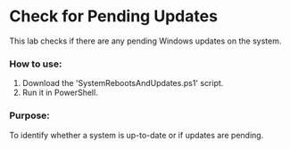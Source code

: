 # Check for Pending Updates

This lab checks if there are any pending Windows updates on the system.

### How to use:
1. Download the 'SystemRebootsAndUpdates.ps1' script.
2. Run it in PowerShell.

### Purpose:
To identify whether a system is up-to-date or if updates are pending.

